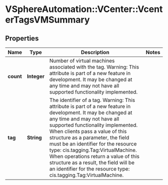 # VSphereAutomation::VCenter::VcenterTagsVMSummary

## Properties
Name | Type | Description | Notes
------------ | ------------- | ------------- | -------------
**count** | **Integer** | Number of virtual machines associated with the tag. Warning: This attribute is part of a new feature in development. It may be changed at any time and may not have all supported functionality implemented. | 
**tag** | **String** | The identifier of a tag. Warning: This attribute is part of a new feature in development. It may be changed at any time and may not have all supported functionality implemented. When clients pass a value of this structure as a parameter, the field must be an identifier for the resource type: cis.tagging.Tag:VirtualMachine. When operations return a value of this structure as a result, the field will be an identifier for the resource type: cis.tagging.Tag:VirtualMachine. | 


